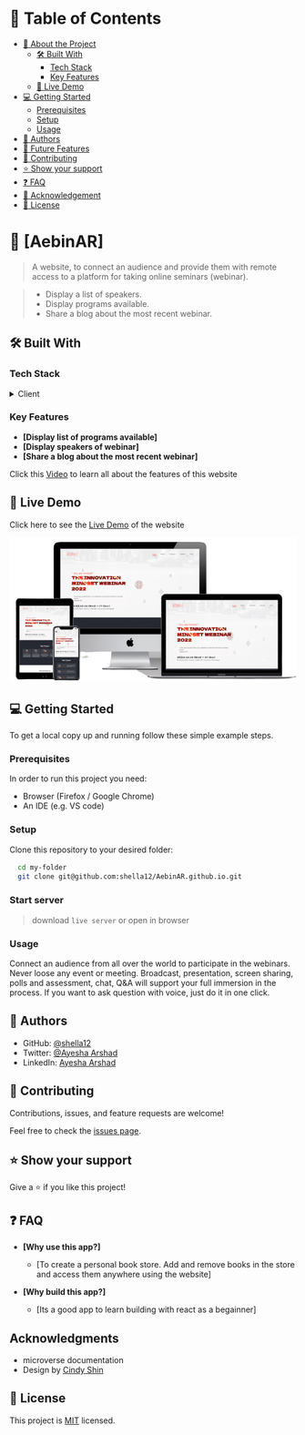 # 📗 Table of Contents

- [📖 About the Project](#about-project)
  - [🛠 Built With](#built-with)
    - [Tech Stack](#tech-stack)
    - [Key Features](#key-features)
  - [🚀 Live Demo](#live-demo)
- [💻 Getting Started](#getting-started)
  - [Prerequisites](#prerequisites)
  - [Setup](#setup)
  - [Usage](#usage)
- [👥 Authors](#authors)
- [🔭 Future Features](#future-features)
- [🤝 Contributing](#contributing)
- [⭐️ Show your support](#support)
- [❓ FAQ](#faq)
- [👏 Acknowledgement](#acknowledgments)
- [📝 License](#license)

# 📖 [AebinAR] <a name="about-project"></a>

> A website, to connect an audience and provide them with remote access to a platform for taking online seminars (webinar). 

> - Display a list of speakers.
> - Display programs available.
> - Share a blog about the most recent webinar. 


## 🛠 Built With <a name="built-with"></a>

### Tech Stack <a name="tech-stack"></a>
<details>
  <summary>Client</summary>
  <ul>
    <li><a href="https://www.javascript.com/">Javascript</a></li>
  </ul>
</details>

### Key Features <a name="key-features"></a>

- **[Display list of programs available]**
- **[Display speakers of webinar]**
- **[Share a blog about the most recent webinar]**

Click this [Video](https://www.loom.com/share/10df897914bc4e029701a413df19c05f) to learn all about the features of this website 

## 🚀 Live Demo <a name="live-demo"></a>

Click here to see the [Live Demo](https://shella12.github.io/AebinAR.github.io/) of the website

![](./images/multi-device-mockup.png) 

## 💻 Getting Started <a name="getting-started"></a>

To get a local copy up and running follow these simple example steps.

### Prerequisites

In order to run this project you need:
- Browser (Firefox / Google Chrome)
- An IDE (e.g. VS code)

### Setup

Clone this repository to your desired folder:

```sh
  cd my-folder
  git clone git@github.com:shella12/AebinAR.github.io.git
```

### Start server

> download `live server` or open in browser

### Usage

Connect an audience from all over the world to participate in the webinars. Never loose any event or meeting. Broadcast, presentation, screen sharing, polls and assessment, chat, Q&A will support your full immersion in the process. If you want to ask question with voice, just do it in one click.


## 👥 Authors <a name="authors"></a>

- GitHub: [@shella12](https://github.com/shella12)
- Twitter: [@Ayesha Arshad](https://twitter.com/AyeshaA03712974)
- LinkedIn: [Ayesha Arshad](https://www.linkedin.com/in/ayesha-arshad-a690a015a/)

## 🤝 Contributing <a name="contributing"></a>

Contributions, issues, and feature requests are welcome!

Feel free to check the [issues page](../../issues/).

## ⭐️ Show your support <a name="support"></a>

Give a ⭐️ if you like this project!

## ❓ FAQ <a name="faq"></a>

- **[Why use this app?]**

  - [To create a personal book store. Add and remove books in the store and access them anywhere using the website]

- **[Why build this app?]**

  - [Its a good app to learn building with react as a begainner]

## Acknowledgments <a name="acknowledgments"></a>

- microverse documentation
- Design by [Cindy Shin](https://www.behance.net/adagio07)

## 📝 License <a name="license"></a>

This project is [MIT](./LICENSE) licensed.
